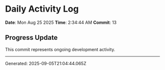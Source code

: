 # Daily Activity Log

**Date**: Mon Aug 25 2025
**Time**: 2:34:44 AM
**Commit**: 13

## Progress Update

This commit represents ongoing development activity.

---
Generated: 2025-09-05T21:04:44.065Z
